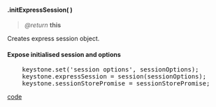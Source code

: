 #### .initExpressSession( )

> _@return_ **this** 

Creates express session object. 

<div class="code-header" > <h4>Expose initialised session and options</h4> </div><pre class=" language-javascript hideCode api">
	keystone.set('session options', sessionOptions);
	keystone.expressSession = session(sessionOptions);
	keystone.sessionStorePromise = sessionStorePromise;
</pre>  

<div class="code-header addGitHubLink" data-file="lib/core/initExpressSession.js"> <a href="#" class="loadCode">code</a> </div><pre class=" language-javascript hideCode api"></pre> 
